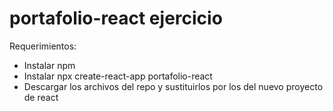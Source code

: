 # portafolio-react ejercicio

Requerimientos: 
- Instalar npm
- Instalar npx create-react-app portafolio-react
- Descargar los archivos del repo y sustituirlos por los del nuevo proyecto de react
